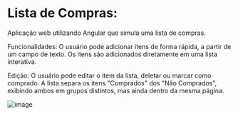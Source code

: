 # Lista de Compras:

Aplicação web utilizando Angular que simula uma lista de compras.

Funcionalidades:
O usuário pode adicionar itens de forma rápida, a partir de um campo de texto. Os itens são adicionados diretamente em uma lista interativa.

Edição:
O usuário pode editar o item da lista, deletar ou marcar como comprado.
A lista separa os itens "Comprados" dos "Não Comprados", exibindo ambos em grupos distintos, mas ainda dentro da mesma página.


![image](https://github.com/user-attachments/assets/00a72245-fcc6-4b4a-9e49-1dc6799a4734)

